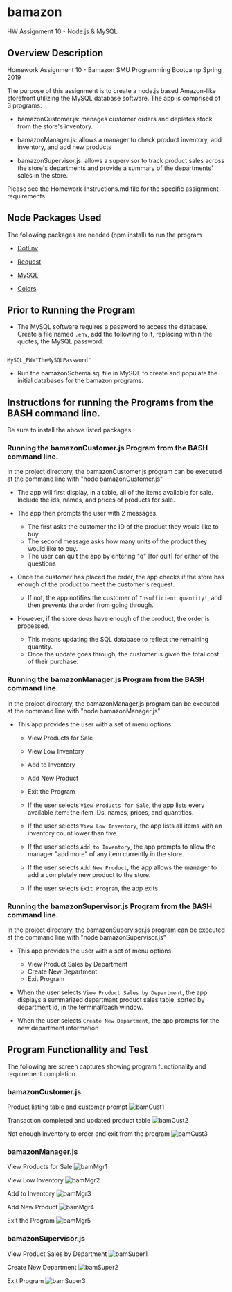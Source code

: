 # bamazon
HW Assignment 10 - Node.js &amp; MySQL  

## Overview Description
Homework Assignment 10 - Bamazon
SMU Programming Bootcamp Spring 2019

The purpose of this assignment is to create a node.js based Amazon-like storefront utilizing the MySQL database software. The app is comprised of 3 programs:
- bamazonCustomer.js: manages customer orders and depletes stock from the store's inventory. 

- bamazonManager.js: allows a manager to check product inventory, add inventory, and add new products

- bamazonSupervisor.js: allows a supervisor to track product sales across the store's departments and provide a summary of the departments' sales in the store.
  
Please see the Homework-Instructions.md file for the specific assignment requirements.

## Node Packages Used
The following packages are needed (npm install) to run the program

   * [DotEnv](https://www.npmjs.com/package/dotenv)

   * [Request](https://www.npmjs.com/package/request)

   * [MySQL](https://www.npmjs.com/package/mysql)

   * [Colors](https://www.npmjs.com/package/colors)

## Prior to Running the Program
- The MySQL software requires a password to access the database. Create a file named `.env`, add the following to it, replacing within the quotes, the MySQL password:

```

MySQL_PW="TheMySQLPassword"

```
- Run the bamazonSchema.sql file in MySQL to create and populate the initial databases for the bamazon programs.

## Instructions for running the Programs from the BASH command line.
Be sure to install the above listed packages.

### Running the bamazonCustomer.js Program from the BASH command line.
In the project directory, the bamazonCustomer.js program can be executed at the command line with "node bamazonCustomer.js"

*  The app will first display, in a table, all of the items available for sale. Include the ids, names, and prices of products for sale.

* The app then prompts the user with 2 messages.
   * The first asks the customer the ID of the product they would like to buy.
   * The second message asks how many units of the product they would like to buy.
   * The user can quit the app by entering "q" [for quit] for either of the questions

* Once the customer has placed the order, the app checks if the store has enough of the product to meet the customer's request.
   * If not, the app notifies the customer of `Insufficient quantity!`, and then prevents the order from going through.

* However, if the store _does_ have enough of the product, the order is processed.
   * This means updating the SQL database to reflect the remaining quantity.
   * Once the update goes through, the customer is given the total cost of their purchase.

### Running the bamazonManager.js Program from the BASH command line.
In the project directory, the bamazonManager.js program can be executed at the command line with "node bamazonManager.js"

* This app provides the user with a set of menu options:

    * View Products for Sale
    * View Low Inventory
    * Add to Inventory
    * Add New Product
    * Exit the Program

  * If the user selects `View Products for Sale`, the app lists every available item: the item IDs, names, prices, and quantities.

  * If the user selects `View Low Inventory`, the app lists all items with an inventory count lower than five.

  * If the user selects `Add to Inventory`, the app prompts to allow the manager "add more" of any item currently in the store.

  * If the user selects `Add New Product`, the app allows the manager to add a completely new product to the store.

  * If the user selects `Exit Program`, the app exits

### Running the bamazonSupervisor.js Program from the BASH command line.
In the project directory, the bamazonSupervisor.js program can be executed at the command line with "node bamazonSupervisor.js"

* This app provides the user with a set of menu options:

   * View Product Sales by Department
   * Create New Department
   * Exit Program

* When the user selects `View Product Sales by Department`, the app displays a summarized departmant product sales table, sorted by department id, in the terminal/bash window.

* When the user selects `Create New Department`, the app prompts for the new department information

## Program Functionallity and Test 

The following are screen captures showing program functionality and requirement completion.

### bamazonCustomer.js

Product listing table and customer prompt
![bamCust1](./images/bamCust1.PNG)

Transaction completed and updated product table
![bamCust2](./images/bamCust2.PNG)

Not enough inventory to order and exit from the program
![bamCust3](./images/bamCust3.PNG)

### bamazonManager.js

View Products for Sale
![bamMgr1](./images/bamMgr1.PNG)

View Low Inventory
![bamMgr2](./images/bamMgr2.PNG)

Add to Inventory
![bamMgr3](./images/bamMgr3.PNG)

Add New Product
![bamMgr4](./images/bamMgr4.PNG)

Exit the Program
![bamMgr5](./images/bamMgr5.PNG)

### bamazonSupervisor.js

View Product Sales by Department
![bamSuper1](./images/bamSuper1.PNG)

Create New Department
![bamSuper2](./images/bamSuper2.PNG)

Exit Program
![bamSuper3](./images/bamSuper3.PNG)



